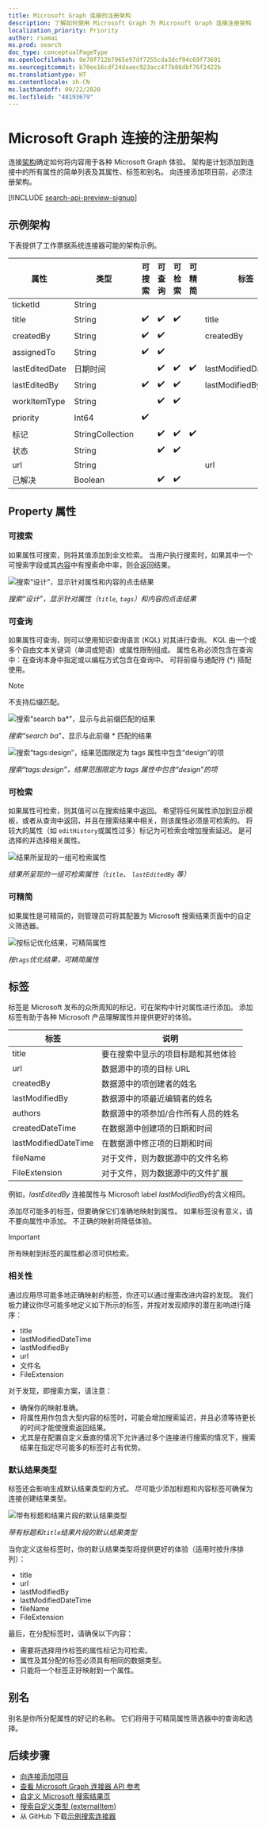 ```yaml
---
title: Microsoft Graph 连接的注册架构
description: 了解如何使用 Microsoft Graph 为 Microsoft Graph 连接注册架构
localization_priority: Priority
author: rsamai
ms.prod: search
doc_type: conceptualPageType
ms.openlocfilehash: 0e70f712b7965e97df7255cda3dcf94c69f73691
ms.sourcegitcommit: b70ee16cdf24daaec923acc477b86dbf76f2422b
ms.translationtype: HT
ms.contentlocale: zh-CN
ms.lasthandoff: 09/22/2020
ms.locfileid: "48193679"
---
```

# <a name="register-schema-for-the-microsoft-graph-connection"></a>Microsoft Graph 连接的注册架构

连接[架构](/graph/api/resources/schema?view=graph-rest-beta&preserve-view=true)确定如何将内容用于各种 Microsoft Graph 体验。 架构是计划添加到连接中的所有属性的简单列表及其属性、标签和别名。 向连接添加项目前，必须注册架构。

[!INCLUDE [search-api-preview-signup](../includes/search-api-preview-signup.md)]

## <a name="example-schema"></a>示例架构

下表提供了工作票据系统连接器可能的架构示例。

| 属性       | 类型             | 可搜索         | 可查询          | 可检索        | 可精简          | 标签               | 别名    |
|----------------|------------------|--------------------|--------------------|--------------------|--------------------|----------------------|------------|
| ticketId       | String           |                    |                    |                    |                    |                      | ID         |
| title          | String           | :heavy_check_mark: | :heavy_check_mark: | :heavy_check_mark: |                    | title                |            |
| createdBy      | String           | :heavy_check_mark: | :heavy_check_mark: |                    |                    | createdBy            | Creator    |
| assignedTo     | String           | :heavy_check_mark: | :heavy_check_mark: |                    |                    |                      |            |
| lastEditedDate | 日期时间         |                    | :heavy_check_mark: | :heavy_check_mark: | :heavy_check_mark: | lastModifiedDateTime | editedDate |
| lastEditedBy   | String           | :heavy_check_mark: | :heavy_check_mark: | :heavy_check_mark: |                    | lastModifiedBy       | 已编辑     |
| workItemType   | String           |                    | :heavy_check_mark: | :heavy_check_mark: |                    |                      | ticketType |
| priority       | Int64            | :heavy_check_mark: |                    |                    |                    |                      |            |
| 标记           | StringCollection |                    | :heavy_check_mark: | :heavy_check_mark: | :heavy_check_mark: |                      |            |
| 状态         | String           |                    | :heavy_check_mark: | :heavy_check_mark: |                    |                      |            |
| url            | String           |                    |                    |                    |                    | url                  |            |
| 已解决       | Boolean          |                    | :heavy_check_mark: | :heavy_check_mark: |                    |                      |            |

## <a name="property-attributes"></a>Property 属性

### <a name="searchable"></a>可搜索

如果属性可搜索，则将其值添加到全文检索。 当用户执行搜索时，如果其中一个可搜索字段或其[内容](search-index-manage-items.md#content)中有搜索命中率，则会返回结果。

<!-- markdownlint-disable MD036 -->
![搜索“设计”，显示针对属性和内容的点击结果](./images/search-index-manage-items-schema-1.svg)

*搜索“设计”，显示针对属性（`title`, `tags`）和内容的点击结果*

### <a name="queryable"></a>可查询

如果属性可查询，则可以使用知识查询语言 (KQL) 对其进行查询。 KQL 由一个或多个自由文本关键词（单词或短语）或属性限制组成。 属性名称必须包含在查询中：在查询本身中指定或以编程方式包含在查询中。 可将前缀与通配符 (*) 搭配使用。

> [!NOTE]
> 不支持后缀匹配。

![搜索“search ba*”，显示与此前缀匹配的结果](./images/search-index-manage-items-schema-2.svg)

*搜索“search ba*”，显示与此前缀 * 匹配的结果

![搜索“tags:design”，结果范围限定为 tags 属性中包含“design”的项](./images/search-index-manage-items-schema-3.svg)

*搜索“tags:design”，结果范围限定为 tags 属性中包含“design”的项*

### <a name="retrievable"></a>可检索

如果属性可检索，则其值可以在搜索结果中返回。 希望将任何属性添加到显示模板，或者从查询中返回，并且在搜索结果中相关，则该属性必须是可检索的。 将较大的属性（如 `editHistory`或属性过多）标记为可检索会增加搜索延迟。 是可选择的并选择相关属性。

![结果所呈现的一组可检索属性](./images/search-index-manage-schema-4.svg)

*结果所呈现的一组可检索属性（`title`、 `lastEditedBy` 等）*

### <a name="refinable"></a>可精简

如果属性是可精简的，则管理员可将其配置为 Microsoft 搜索结果页面中的自定义筛选器。

![按标记优化结果，可精简属性](./images/search-index-manage-schema-5.svg)

*按`tags`优化结果，可精简属性*

## <a name="labels"></a>标签

标签是 Microsoft 发布的众所周知的标记，可在架构中针对属性进行添加。 添加标签有助于各种 Microsoft 产品理解属性并提供更好的体验。

| 标签                 | 说明                                                                          |
|---------------------- |------------------------------------------------------------------------------------- |
| title                 | 要在搜索中显示的项目标题和其他体验              |
| url                   | 数据源中的项的目标 URL                                        |
| createdBy             | 数据源中的项创建者的姓名                           |
| lastModifiedBy        | 数据源中的项最近编辑者的姓名              |
| authors               | 数据源中的项参加/合作所有人员的姓名  |
| createdDateTime       | 在数据源中创建项的日期和时间                             |
| lastModifiedDateTime  | 在数据源中修正项的日期和时间                            |
| fileName              | 对于文件，则为数据源中的文件名称                           |
| FileExtension         | 对于文件，则为数据源中的文件扩展                      |

例如，*lastEditedBy* 连接属性与 Microsoft label *lastModifiedBy*的含义相同。

添加尽可能多的标签，但要确保它们准确地映射到属性。 如果标签没有意义，请不要向属性中添加。 不正确的映射将降低体验。

> [!IMPORTANT]
> 所有映射到标签的属性都必须可供检索。

### <a name="relevance"></a>相关性

通过应用尽可能多地正确映射的标签，你还可以通过搜索改进内容的发现。 我们极力建议你尽可能多地定义如下所示的标签，并按对发现顺序的潜在影响进行降序：

- title
- lastModifiedDateTime
- lastModifiedBy
- url
- 文件名
- FileExtension

对于发现，即搜索方案，请注意：

- 确保你的映射准确。
- 将属性用作包含大型内容的标签时，可能会增加搜索延迟，并且必须等待更长的时间才能使搜索返回结果。
- 尤其是在配置自定义垂直的情况下允许通过多个连接进行搜索的情况下，搜索结果在指定尽可能多的标签时占有优势。

### <a name="default-result-types"></a>默认结果类型

标签还会影响生成默认结果类型的方式。 尽可能少添加标题和内容标签可确保为连接创建结果类型。

![带有标题和结果片段的默认结果类型](./images/search-index-manage-schema-6.svg)

*带有标题和`title`结果片段的默认结果类型*

当你定义这些标签时，你的默认结果类型将提供更好的体验（适用时按升序排列）：

- title
- url
- lastModifiedBy
- lastModifiedDateTime
- fileName
- FileExtension

最后，在分配标签时，请确保以下内容：

- 需要将选择用作标签的属性标记为可检索。
- 属性及其分配的标签必须具有相同的数据类型。
- 只能将一个标签正好映射到一个属性。

## <a name="aliases"></a>别名

别名是你所分配属性的好记的名称。 它们将用于可精简属性筛选器中的查询和选择。

## <a name="next-steps"></a>后续步骤

- [向连接添加项目](/graph/concepts/search-index-manage-items.md)
- [查看 Microsoft Graph 连接器 API 参考](/graph/api/resources/indexing-api-overview?view=graph-rest-beta&preserve-view=true)
- [自定义 Microsoft 搜索结果页](/MicrosoftSearch/configure-connector#next-steps-customize-the-search-results-page)
- [搜索自定义类型 (externalItem)](search-concept-custom-types.md)
- 从 GitHub 下载[示例搜索连接器](https://github.com/microsoftgraph/msgraph-search-connector-sample)
